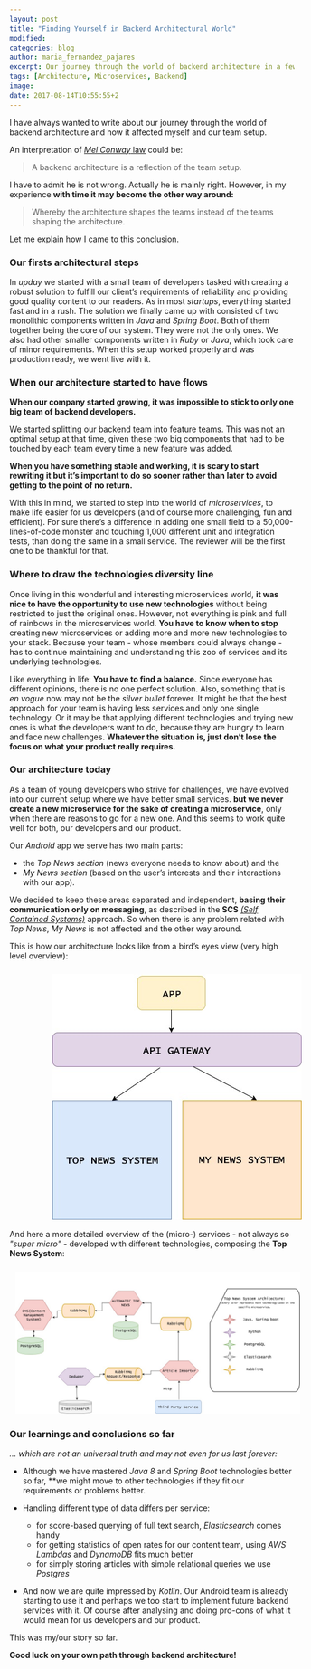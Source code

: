 ```yaml
---
layout: post
title: "Finding Yourself in Backend Architectural World"
modified:
categories: blog
author: maria_fernandez_pajares
excerpt: Our journey through the world of backend architecture in a few words.
tags: [Architecture, Microservices, Backend]
image:
date: 2017-08-14T10:55:55+2
---
```


I have always wanted to write about our journey through the world of backend architecture and how it affected myself and our team setup. 

An interpretation of [*Mel Conway* law](https://en.wikipedia.org/wiki/Conway%27s_law) could be: 

>A backend architecture is a reflection of the team setup.

I have to admit he is not wrong. Actually he is mainly right. 
However, in my experience **with time it may become the other way around:** 

>Whereby the architecture shapes the teams instead of the teams shaping the architecture.

Let me explain how I came to this conclusion.

### Our firsts architectural steps

In *upday* we started with a small team of developers tasked with creating a robust solution to fulfill our client’s requirements of reliability and providing good quality content to our readers. 
As in most *startups*, everything started fast and in a rush. The solution we finally came up with consisted of two monolithic components written in *Java* and *Spring Boot*. 
Both of them together being the core of our system. They were not the only ones. We also had other smaller components written in *Ruby* or *Java*, which took care of minor requirements. 
When this setup worked properly and was production ready, we went live with it.

### When our architecture started to have flows

**When our company started growing, it was impossible to stick to only one big team of backend developers.** 

We started splitting our backend team into feature teams. This was not an optimal setup at that time, given these two big components that had to be touched by each team every time a new feature was added.

**When you have something stable and working, it is scary to start rewriting it but it’s important to do so sooner rather than later to avoid getting to the point of no return.**

With this in mind, we started to step into the world of *microservices*, to make life easier for us developers (and of course more challenging, fun and efficient). 
For sure there’s a difference in adding one small field to a 50,000-lines-of-code monster and touching 1,000 different unit and integration tests, than doing the same in a small service. 
The reviewer will be the first one to be thankful for that.

### Where to draw the technologies diversity line

Once living in this wonderful and interesting microservices world, **it was nice to have the opportunity to use new technologies** without being restricted to just the original ones. 
However, not everything is pink and full of rainbows in the microservices world. **You have to know when to stop** creating new microservices or adding more and more new technologies to your stack. 
Because your team - whose members could always change - has to continue maintaining and understanding this zoo of services and its underlying technologies. 

Like everything in life: **You have to find a balance.** Since everyone has different opinions, there is no one perfect solution. 
Also, something that is *en vogue* now may not be the *silver bullet* forever. 
It might be that the best approach for your team is having less services and only one single technology. 
Or it may be that applying different technologies and trying new ones is what the developers want to do, because they are hungry to learn and face new challenges. 
**Whatever the situation is, just don’t lose the focus on what your product really requires.**

### Our architecture today

As a team of young developers who strive for challenges, we have evolved into our current setup where we have better small services.
**but we never create a new microservice for the sake of creating a microservice**, only when there are reasons to go for a new one.
And this seems to work quite well for both, our developers and our product.

Our *Android* app we serve has two main parts: 

- the _Top News section_ (news everyone needs to know about) and the 
- _My News section_ (based on the user’s interests and their interactions with our app). 

We decided to keep these areas separated and independent, **basing their communication only on messaging**, as described in the **SCS** [*(Self Contained Systems)*](http://scs-architecture.org/) approach. 
So when there is any problem related with *Top News*, *My News* is not affected and the other way around. 

This is how our architecture looks like from a bird’s eyes view (very high level overview):

<img style="margin: auto; margin-left: 15%; margin-top: 10px;" src="/images/blog/upday_architecture/high-level_arch_overview.jpg"/><br/>

And here a more detailed overview of the (micro-) services - not always so *"super micro"* - developed with different technologies, composing the **Top News System**:

<img style="margin: auto; margin-left: 2%; margin-top: 10px;" src="/images/blog/upday_architecture/microservices_top_news_system.jpg"/><br/>

### Our learnings and conclusions so far

*… which are not an universal truth and may not even for us last forever:*

- Although we have mastered *Java 8* and *Spring Boot* technologies better so far, **we might move to other technologies if they fit our requirements or problems better.

- Handling different type of data differs per service:
    
    -  for score-based querying of full text search, *Elasticsearch* comes handy
    -  for getting statistics of open rates for our content team, using *AWS Lambdas* and *DynamoDB* fits much better
    -  for simply storing articles with simple relational queries we use *Postgres*
 
- And now we are quite impressed by _Kotlin_. Our Android team is already starting to use it and perhaps we too start to implement future backend services with it. Of course after analysing and doing pro-cons
 of what it would mean for us developers and our product.

This was my/our story so far.

**Good luck on your own path through backend architecture!**
